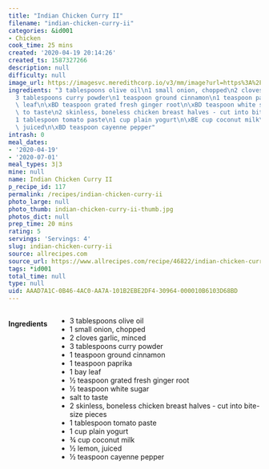 ```yaml
---
title: "Indian Chicken Curry II"
filename: "indian-chicken-curry-ii"
categories: &id001
- Chicken
cook_time: 25 mins
created: '2020-04-19 20:14:26'
created_ts: 1587327266
description: null
difficulty: null
image_url: https://imagesvc.meredithcorp.io/v3/mm/image?url=https%3A%2F%2Fimages.media-allrecipes.com%2Fuserphotos%2F111308.jpg&w=343&h=343&c=sc&poi=face&q=85
ingredients: "3 tablespoons olive oil\n1 small onion, chopped\n2 cloves garlic, minced\n\
  3 tablespoons curry powder\n1 teaspoon ground cinnamon\n1 teaspoon paprika\n1 bay\
  \ leaf\n\xBD teaspoon grated fresh ginger root\n\xBD teaspoon white sugar\nsalt\
  \ to taste\n2 skinless, boneless chicken breast halves - cut into bite-size pieces\n\
  1 tablespoon tomato paste\n1 cup plain yogurt\n\xBE cup coconut milk\n\xBD lemon,\
  \ juiced\n\xBD teaspoon cayenne pepper"
intrash: 0
meal_dates:
- '2020-04-19'
- '2020-07-01'
meal_types: 3|3
mine: null
name: Indian Chicken Curry II
p_recipe_id: 117
permalink: /recipes/indian-chicken-curry-ii
photo_large: null
photo_thumb: indian-chicken-curry-ii-thumb.jpg
photos_dict: null
prep_time: 20 mins
rating: 5
servings: 'Servings: 4'
slug: indian-chicken-curry-ii
source: allrecipes.com
source_url: https://www.allrecipes.com/recipe/46822/indian-chicken-curry-ii/
tags: *id001
total_time: null
type: null
uid: AAAD7A1C-0B46-4AC0-AA7A-101B2EBE2DF4-30964-000010B6103D68BD
---
```

<div class="large-8 medium-7 columns" id="writeup">	</div><!-- #writeup -->
</div><!-- #row-one -->
<div class="row" id="row-two">	<div class="medium-4 small-5 columns" id="ingredients"><h4>Ingredients</h4><div class="box box-ingredients content"><ul>
<li>3 tablespoons olive oil</li>
<li>1 small onion, chopped</li>
<li>2 cloves garlic, minced</li>
<li>3 tablespoons curry powder</li>
<li>1 teaspoon ground cinnamon</li>
<li>1 teaspoon paprika</li>
<li>1 bay leaf</li>
<li>½ teaspoon grated fresh ginger root</li>
<li>½ teaspoon white sugar</li>
<li>salt to taste</li>
<li>2 skinless, boneless chicken breast halves - cut into bite-size pieces</li>
<li>1 tablespoon tomato paste</li>
<li>1 cup plain yogurt</li>
<li>¾ cup coconut milk</li>
<li>½ lemon, juiced</li>
<li>½ teaspoon cayenne pepper</li>
</ul>
</div>	</div>	<div class="medium-6 small-7 columns" id="directions">	</div>